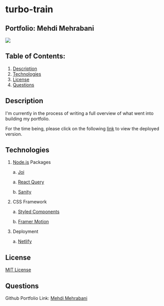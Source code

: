 # turbo-train

## Portfolio: Mehdi Mehrabani

<a href="https://choosealicense.com/licenses/mit" target="_blank"><img src="https://img.shields.io/badge/License-MIT-yellow.svg" /></a>

## Table of Contents:

1. [Description](#description)
1. [Technologies](#technologies)
1. [License](#license)
1. [Questions](#questions)

## Description

I'm currently in the process of writing a full overview of what went into building my portfolio.

For the time being, please click on the following [link](https://mmehrabani.com) to view the deployed version.

## Technologies

1. [Node.js](https://www.npmjs.com/package/inquirer) Packages

   a. [Joi](https://www.npmjs.com/package/joi-browser)

   a. [React Query](https://react-query-v3.tanstack.com/)

   b. [Sanity](https://www.sanity.io/)

2. CSS Framework

   a. [Styled Components](https://styled-components.com/)

   b. [Framer Motion](https://www.framer.com/motion/)

3. Deployment

   a. [Netlify](https://www.netlify.com/)

## License

<a href="https://choosealicense.com/licenses/mit" target="_blank">MIT License</a>

## Questions

Github Portfolio Link: [Mehdi Mehrabani](https://github.com/mmehr1988)<br>
